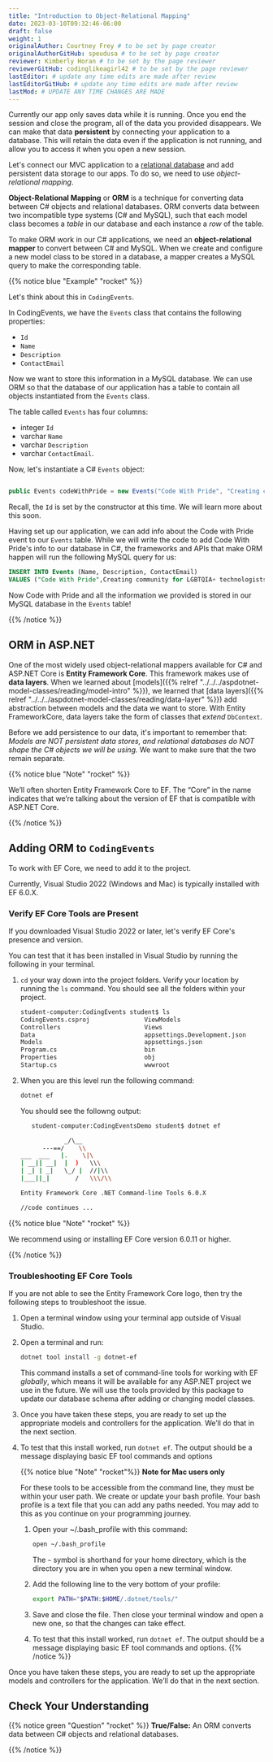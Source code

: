 ```yaml
---
title: "Introduction to Object-Relational Mapping"
date: 2023-03-10T09:32:46-06:00
draft: false
weight: 1
originalAuthor: Courtney Frey # to be set by page creator
originalAuthorGitHub: speudusa # to be set by page creator
reviewer: Kimberly Horan # to be set by the page reviewer
reviewerGitHub: codinglikeagirl42 # to be set by the page reviewer
lastEditor: # update any time edits are made after review
lastEditorGitHub: # update any time edits are made after review
lastMod: # UPDATE ANY TIME CHANGES ARE MADE
---
```


Currently our app only saves data while it is running. Once you end the session and close the program, all of the data you provided disappears. We can make that data **persistent** by connecting your application to a database.  This will retain the data even if the application is not running, and allow you to access it when you open a new session.  

Let's connect our MVC application to a [relational database](https://education.launchcode.org/SQL/chapters/mysql-part-2/relationships.html) and add persistent data storage to our apps. To do so, we need to use _object-relational mapping_.

**Object-Relational Mapping** or **ORM** is a technique for converting data between C# objects and relational databases. ORM converts data between two incompatible type systems (C# and MySQL), such that each model class becomes a _table_ in our database and each instance a _row_ of the table.

To make ORM work in our C# applications, we need an **object-relational mapper** to convert between C# and MySQL. When we create and configure a new model class to be stored in a database, a mapper creates a MySQL query to make the corresponding table.
 

{{% notice blue "Example" "rocket" %}}

Let's think about this in `CodingEvents`.

In CodingEvents, we have the `Events` class that contains the following properties:
- `Id`
- `Name`
- `Description`
- `ContactEmail`

Now we want to store this information in a MySQL database. We can use ORM so that the database of our application has a table to contain all objects instantiated from the `Events` class. 

The table called `Events` has four columns: 
- integer `Id`
- varchar `Name`
- varchar `Description`
- varchar `ContactEmail`.  

Now, let's instantiate a C# `Events` object:

```csharp {linenos=table}

public Events codeWithPride = new Events("Code With Pride", "Creating community for LGBTQIA+ technologists and allies", "info@launchcode.org")

```
Recall, the `Id` is set by the constructor at this time.  We will learn more about this soon.

Having set up our application, we can add info about the Code with Pride event to our `Events` table. While we will write the code to add Code With Pride's info to our database in C#, the frameworks and APIs that make ORM happen will run the following MySQL query for us:

```sql {linenos=table}
INSERT INTO Events (Name, Description, ContactEmail)
VALUES ("Code With Pride",Creating community for LGBTQIA+ technologists and allies", "info@launchcode.org");
```

Now Code with Pride and all the information we provided is stored in our MySQL database in the `Events` table!  

{{% /notice %}}


## ORM in ASP.NET
<!-- TODO: Link to chapter 14: models TOC and data layers page -->

One of the most widely used object-relational mappers available for C# and ASP.NET Core is **Entity Framework Core**. This framework makes use of **data layers**. When we learned about [models]({{% relref "../../../aspdotnet-model-classes/reading/model-intro" %}}), we learned that [data layers]({{% relref "../../../aspdotnet-model-classes/reading/data-layer" %}}) add abstraction between models and the data we want to store. With Entity FrameworkCore, data layers take the form of classes that _extend_ `DbContext`. 


Before we add persistence to our data, it's important to remember that: _Models are NOT persistent data stores, and relational databases do NOT shape the C# objects we will be using._ We want to make sure that the two remain separate.

{{% notice blue "Note" "rocket" %}}

We’ll often shorten Entity Framework Core to EF. The “Core” in the name indicates that we’re talking about the version of EF that is compatible with ASP.NET Core.

{{% /notice %}}

## Adding ORM to `CodingEvents`

To work with EF Core, we need to add it to the project. 

Currently, Visual Studio 2022 (Windows and Mac) is typically installed with EF 6.0.X.

### Verify EF Core Tools are Present

If you downloaded Visual Studio 2022 or later, let's verify EF Core's presence and version.

You can test that it has been installed in Visual Studio by running the following in your terminal.

1. `cd` your way down into the project folders. Verify your location by running the `ls` command. You should see all the folders within your project.

   ```bash
   student-computer:CodingEvents student$ ls
   CodingEvents.csproj               ViewModels
   Controllers                       Views
   Data                              appsettings.Development.json
   Models                            appsettings.json
   Program.cs                        bin
   Properties                        obj
   Startup.cs                        wwwroot
   ```

1. When you are this level run the following command:

   ```bash
   dotnet ef
   ```

   You should see the followng output:

      ```bash
         student-computer:CodingEventsDemo student$ dotnet ef

                  _/\__
            ---==/    \\
      ___  ___   |.    \|\
      | __|| __|  |  )   \\\
      | _| | _|   \_/ |  //|\\
      |___||_|       /   \\\/\\

      Entity Framework Core .NET Command-line Tools 6.0.X

      //code continues ...
      ```

{{% notice blue "Note" "rocket" %}}

   We recommend using or installing EF Core version 6.0.11 or higher.

{{% /notice %}}   

### Troubleshooting EF Core Tools

If you are not able to see the Entity Framework Core logo, then try the following steps to troubleshoot the issue.

1. Open a terminal window using your terminal app outside of Visual Studio.

1. Open a terminal and run:

   ```bash
   dotnet tool install -g dotnet-ef
   ```
   This command installs a set of command-line tools for working with EF _globally_, which means it will be available for any ASP.NET project we use in the future. We will use the tools provided by this package to update our database schema after adding or changing model classes.

1. Once you have taken these steps, you are ready to set up the appropriate models and controllers for the application. We’ll do that in the next section.

1. To test that this install worked, run `dotnet ef`. The output should be a message displaying basic EF tool commands and options

   {{% notice blue "Note" "rocket"%}}
   **Note for Mac users only**

   For these tools to be accessible from the command line, they must be within your user path. We create or update your bash profile. Your bash profile is a text file that you can add any paths needed. You may add to this as you continue on your programming journey.

   1. Open your ~/.bash_profile with this command:

      ```bash
      open ~/.bash_profile
      ```

      The `~` symbol is shorthand for your home directory, which is the directory you are in when you open a new terminal window.

   1. Add the following line to the very bottom of your profile:
      ```bash
      export PATH="$PATH:$HOME/.dotnet/tools/"
      ```

   1. Save and close the file. Then close your terminal window and open a new one, so that the changes can take effect.

   1. To test that this install worked, run `dotnet ef`. The output should be a message displaying basic EF tool commands and options.
   {{% /notice %}}

Once you have taken these steps, you are ready to set up the appropriate models and controllers for the application. We’ll do that in the next section.


## Check Your Understanding

{{% notice green "Question" "rocket" %}}
   **True/False:** An ORM converts data between C# objects and relational databases.

   <!-- ans: True -->
{{% /notice %}}


